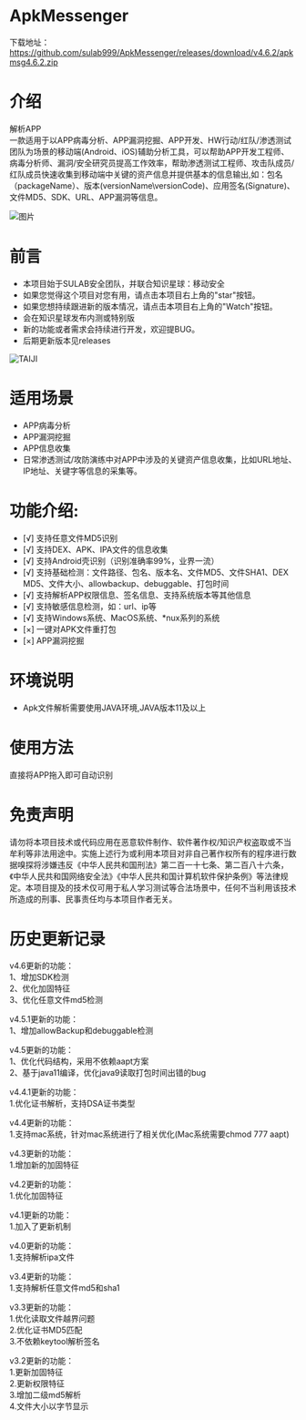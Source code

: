 # ApkMessenger

下载地址：https://github.com/sulab999/ApkMessenger/releases/download/v4.6.2/apkmsg4.6.2.zip


# 介绍
解析APP  
一款适用于以APP病毒分析、APP漏洞挖掘、APP开发、HW行动/红队/渗透测试团队为场景的移动端(Android、iOS)辅助分析工具，可以帮助APP开发工程师、病毒分析师、漏洞/安全研究员提高工作效率，帮助渗透测试工程师、攻击队成员/红队成员快速收集到移动端中关键的资产信息并提供基本的信息输出,如：包名（packageName）、版本(versionName\versionCode)、应用签名(Signature)、文件MD5、SDK、URL、APP漏洞等信息。  

![图片](https://github.com/sulab999/ApkMessenger/blob/master/test3.png "apkmsg2")
# 前言
- 本项目始于SULAB安全团队，并联合知识星球：移动安全
- 如果您觉得这个项目对您有用，请点击本项目右上角的"star"按钮。
- 如果您想持续跟进新的版本情况，请点击本项目右上角的"Watch"按钮。
- 会在知识星球发布内测或特别版
- 新的功能或者需求会持续进行开发，欢迎提BUG。
- 后期更新版本见releases

![TAIJI](https://github.com/sulab999/Taichi/blob/main/webchat.png)  

# 适用场景
- APP病毒分析
- APP漏洞挖掘
- APP信息收集
- 日常渗透测试/攻防演练中对APP中涉及的关键资产信息收集，比如URL地址、IP地址、关键字等信息的采集等。

# 功能介绍:
- [√] 支持任意文件MD5识别
- [√] 支持DEX、APK、IPA文件的信息收集
- [√] 支持Android壳识别（识别准确率99%，业界一流）
- [√] 支持基础检测：文件路径、包名、版本名、文件MD5、文件SHA1、DEX MD5、文件大小、allowbackup、debuggable、打包时间
- [√] 支持解析APP权限信息、签名信息、支持系统版本等其他信息
- [√] 支持敏感信息检测，如：url、ip等
- [√] 支持Windows系统、MacOS系统、*nux系列的系统
- [×] 一键对APK文件重打包
- [×] APP漏洞挖掘

# 环境说明
- Apk文件解析需要使用JAVA环境,JAVA版本11及以上

# 使用方法
直接将APP拖入即可自动识别

# 免责声明
请勿将本项目技术或代码应用在恶意软件制作、软件著作权/知识产权盗取或不当牟利等非法用途中。实施上述行为或利用本项目对非自己著作权所有的程序进行数据嗅探将涉嫌违反《中华人民共和国刑法》第二百一十七条、第二百八十六条，《中华人民共和国网络安全法》《中华人民共和国计算机软件保护条例》等法律规定。本项目提及的技术仅可用于私人学习测试等合法场景中，任何不当利用该技术所造成的刑事、民事责任均与本项目作者无关。

# 历史更新记录
v4.6更新的功能：  
1、增加SDK检测  
2、优化加固特征  
3、优化任意文件md5检测  

v4.5.1更新的功能：  
1、增加allowBackup和debuggable检测  
 
v4.5更新的功能：  
1、优化代码结构，采用不依赖aapt方案  
2、基于java11编译，优化java9读取打包时间出错的bug  

v4.4.1更新的功能：  
1.优化证书解析，支持DSA证书类型 

v4.4更新的功能：  
1.支持mac系统，针对mac系统进行了相关优化(Mac系统需要chmod 777 aapt) 

v4.3更新的功能：  
1.增加新的加固特征 

v4.2更新的功能：  
1.优化加固特征 

v4.1更新的功能：  
1.加入了更新机制  

v4.0更新的功能：  
1.支持解析ipa文件  

v3.4更新的功能：  
1.支持解析任意文件md5和sha1  

v3.3更新的功能：  
1.优化读取文件越界问题  
2.优化证书MD5匹配  
3.不依赖keytool解析签名  

v3.2更新的功能：  
1.更新加固特征  
2.更新权限特征  
3.增加二级md5解析  
4.文件大小以字节显示  
